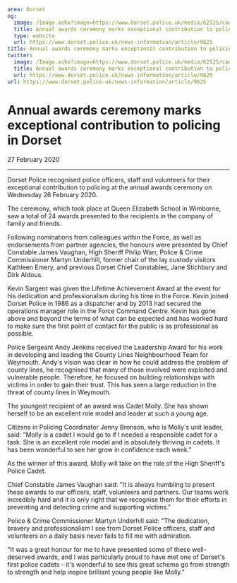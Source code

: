 ```yaml
area: Dorset
og:
  image: /Image.ashx?image=https://www.dorset.police.uk/media/62525/cadet-molly.jpg&amp;amp;width=150
  title: Annual awards ceremony marks exceptional contribution to policing in Dorset
  type: website
  url: https://www.dorset.police.uk/news-information/article/9625
title: Annual awards ceremony marks exceptional contribution to policing in Dorset |
twitter:
  image: /Image.ashx?image=https://www.dorset.police.uk/media/62525/cadet-molly.jpg&amp;amp;width=150
  title: Annual awards ceremony marks exceptional contribution to policing in Dorset
  url: https://www.dorset.police.uk/news-information/article/9625
url: https://www.dorset.police.uk/news-information/article/9625
```

# Annual awards ceremony marks exceptional contribution to policing in Dorset

27 February 2020

* * *

Dorset Police recognised police officers, staff and volunteers for their exceptional contribution to policing at the annual awards ceremony on Wednesday 26 February 2020.

The ceremony, which took place at Queen Elizabeth School in Wimborne, saw a total of 24 awards presented to the recipients in the company of family and friends.

Following nominations from colleagues within the Force, as well as endorsements from partner agencies, the honours were presented by Chief Constable James Vaughan, High Sheriff Philip Warr, Police & Crime Commissioner Martyn Underhill, former chair of the lay custody visitors Kathleen Emery, and previous Dorset Chief Constables, Jane Stichbury and Dirk Aldous.

Kevin Sargent was given the Lifetime Achievement Award at the event for his dedication and professionalism during his time in the Force. Kevin joined Dorset Police in 1986 as a dispatcher and by 2013 had secured the operations manager role in the Force Command Centre. Kevin has gone above and beyond the terms of what can be expected and has worked hard to make sure the first point of contact for the public is as professional as possible.

Police Sergeant Andy Jenkins received the Leadership Award for his work in developing and leading the County Lines Neighbourhood Team for Weymouth. Andy's vision was clear in how he could address the problem of county lines, he recognised that many of those involved were exploited and vulnerable people. Therefore, he focused on building relationships with victims in order to gain their trust. This has seen a large reduction in the threat of county lines in Weymouth.

The youngest recipient of an award was Cadet Molly. She has shown herself to be an excellent role model and leader at such a young age.

Citizens in Policing Coordinator Jenny Bronson, who is Molly's unit leader, said: "Molly is a cadet I would go to if I needed a responsible cadet for a task. She is an excellent role model and is absolutely thriving in cadets. It has been wonderful to see her grow in confidence each week."

As the winner of this award, Molly will take on the role of the High Sheriff's Police Cadet.

Chief Constable James Vaughan said: "It is always humbling to present these awards to our officers, staff, volunteers and partners. Our teams work incredibly hard and it is only right that we recognise them for their efforts in preventing and detecting crime and supporting victims."

Police & Crime Commissioner Martyn Underhill said: "The dedication, bravery and professionalism I see from Dorset Police officers, staff and volunteers on a daily basis never fails to fill me with admiration.

"It was a great honour for me to have presented some of these well-deserved awards, and I was particularly proud to have met one of Dorset's first police cadets - it's wonderful to see this great scheme go from strength to strength and help inspire brilliant young people like Molly."
